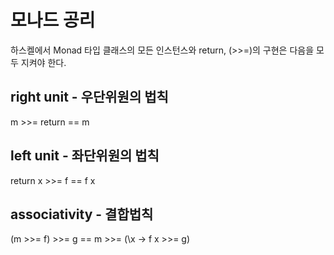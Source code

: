 # 모나드 공리

하스켈에서 Monad 타입 클래스의 모든 인스턴스와
return, (>>=)의 구현은 다음을 모두 지켜야 한다.

## right unit - 우단위원의 법칙
m >>= return == m

## left unit - 좌단위원의 법칙
return x >>= f == f x

## associativity - 결합법칙
(m >>= f) >>= g == m >>= (\x -> f x >>= g)

